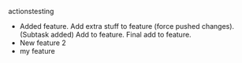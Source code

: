 actionstesting

- Added feature. Add extra stuff to feature (force pushed changes). (Subtask added) Add to feature. Final add to feature.
- New feature 2
- my feature